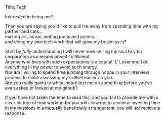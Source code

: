 Title: Tech

Interested in hiring me?  
  
Then you are saying you'd like to pull me away from spending time with my partner and cats...  
making art, music, writing posts and poems...  
and doing *my own* tech work that will grow *my* businesses?  
  
Start by *fully* understanding I will never view selling my soul to your corporation as a means of self-fulfillment.  
Anyone who lives with such expectations is a capital 'L' Loser and I do everything in my power to avoid such energy.  
Nor am I willing to spend time jumping through hoops in your interview process to make assessing my skillset easier on you.  
Are you really going to white-board test me on something before you've even asked or looked at my github?  
  
If you have not taken the time to read this, and you fail to provide me with a clear picture of how working for you will allow me to continue investing time in my passions in a mutually beneficially arrangement, you will not recieve a response.